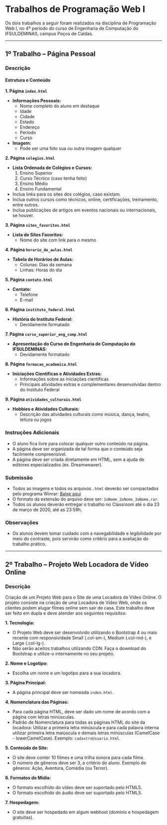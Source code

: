 # Trabalhos de Programação Web I

Os dois trabalhos a seguir foram realizados na disciplina de Programação Web I, no 4º período do curso de Engenharia de Computação do IFSULDEMINAS, campus Poços de Caldas.

---

## 1º Trabalho – Página Pessoal

### Descrição

#### Estrutura e Conteúdo

**1. Página `index.html`**
- **Informações Pessoais:**
  - Nome completo do aluno em destaque
  - Idade
  - Cidade
  - Estado
  - Endereço
  - Período
  - Curso
- **Imagem:**
  - Pode ser uma foto sua ou outra imagem qualquer

**2. Página `colegios.html`**
- **Lista Ordenada de Colégios e Cursos:**
  1. Ensino Superior
  2. Curso Técnico (caso tenha feito)
  3. Ensino Médio
  4. Ensino Fundamental
- Inclua links para os sites dos colégios, caso existam.
- Inclua outros cursos como técnicos, online, certificações, treinamento, entre outros.
- Inclua publicações de artigos em eventos nacionais ou internacionais, se houver.

**3. Página `sites_favoritos.html`**
- **Lista de Sites Favoritos:**
  - Nome do site com link para o mesmo

**4. Página `horario_de_aulas.html`**
- **Tabela de Horários de Aulas:**
  - Colunas: Dias da semana
  - Linhas: Horas do dia

**5. Página `contato.html`**
- **Contato:**
  - Telefone
  - E-mail

**6. Página `instituto_federal.html`**
- **História do Instituto Federal:**
  - Devidamente formatado

**7. Página `curso_superior_eng_comp.html`**
- **Apresentação do Curso de Engenharia de Computação do IFSULDEMINAS:**
  - Devidamente formatado

**8. Página `formacao_academica.html`**
- **Iniciações Científicas e Atividades Extras:**
  - Informações sobre as iniciações científicas
  - Principais atividades extras e complementares desenvolvidas dentro do Instituto Federal

**9. Página `atividades_culturais.html`**
- **Hobbies e Atividades Culturais:**
  - Descrição das atividades culturais como música, dança, teatro, leitura ou jogos

### Instruções Adicionais

- O aluno fica livre para colocar qualquer outro conteúdo na página.
- A página deve ser organizada de tal forma que o conteúdo seja facilmente compreensível.
- A página deve ser criada diretamente em HTML, sem a ajuda de editores especializados (ex. Dreamweaver).

### Submissão

- Todos as imagens e todos os arquivos `.html` deverão ser compactados pelo programa Winrar: [Baixe aqui](http://www.rarlab.com/rar/wrar410br.exe)
- O formato da extensão do arquivo deve ser: `1oNome_2oNome_3oNome.rar`.
- Todos os alunos deverão entregar o trabalho no Classroom até o dia 23 de março de 2020, até as 23:59h.

### Observações

- Os alunos devem tomar cuidado com a navegabilidade e legibilidade por meio do contraste, pois servirão como critério para a avaliação do trabalho prático.

---

## 2º Trabalho – Projeto Web Locadora de Vídeo Online

### Descrição

Criação de um Projeto Web para o Site de uma Locadora de Vídeo Online. O projeto consiste na criação de uma Locadora de Vídeo Web, onde os clientes podem alugar filmes online sem sair de casa. Este trabalho deve ser feito em dupla e deve atender aos seguintes requisitos:

**1. Tecnologia:**
- O Projeto Web deve ser desenvolvido utilizando o Bootstrap 4 ou mais recente com responsividade Small (.col-sm-), Medium (.col-md-), e Large (.col-lg-).
- Não serão aceitos trabalhos utilizando CDN. Faça o download do Bootstrap e utilize-o internamente no seu projeto.

**2. Nome e Logotipo:**
- Escolha um nome e um logotipo para a sua locadora.

**3. Página Principal:**
- A página principal deve ser nomeada `index.html`.

**4. Nomenclatura das Páginas:**
- Para cada página HTML, deve ser dado um nome de acordo com a página com letras minúsculas.
- Padrão de Nomenclatura para todas as páginas HTML do site da locadora: Utilizar a primeira letra minúscula e para cada palavra interna utilizar primeira letra maiúscula e demais letras minúsculas (CamelCase - lowerCamelCase). Exemplo: `cadastroUsuario.html`.

**5. Conteúdo do Site:**
- O site deve conter 10 filmes e uma trilha sonora para cada filme.
- O número de gêneros deve ser 3, a critério do aluno. Exemplo de gêneros: Ação, Aventura, Comédia (ou Terror).

**6. Formatos de Mídia:**
- O formato escolhido do vídeo deve ser suportado pelo HTML5.
- O formato escolhido do áudio deve ser suportado pelo HTML5.

**7. Hospedagem:**
- O site deve ser hospedado em algum webhost (domínio e hospedagem gratuitas).
